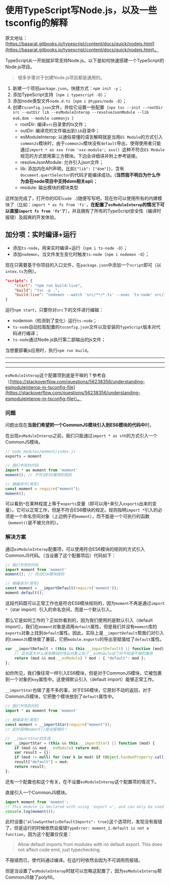 # 使用TypeScript写Node.js，以及一些tsconfig的解释

原文地址：[https://basarat.gitbooks.io/typescript/content/docs/quick/nodejs.html](https://basarat.gitbooks.io/typescript/content/docs/quick/nodejs.html)。

TypeScript从一开始就非常支持Node.js。以下是如何快速搭建一个TypeScript的Node.js项目。

> 很多步骤对于创建Node.js项目都是通用的。

1. 新建一个项目`package.json`。快捷方式：`npm init -y`；
2. 添加TypeScript支持（`npm i typescript -D`）；
3. 添加node类型文件`node.d.ts`（`npm i @types/node -D`）；
4. 创建`tsconfig.json`文件，并给它设置一些配置（`npx tsc --init --rootDir src --outDir lib --esModuleInterop --resolveJsonModule --lib es6,dom --module commonjs `）
    - rootDir: 编译`src`目录里的ts文件；
    - outDir: 编译完的文件输出到`lib`目录中；
    - esModuleInterop: 以通俗易懂的语言解释就是当用`ES Module`的方式引入`commonJs`模块时，由于`commonJs`模块没有`default`导出，使得使用者只能通过`import * as xxx from 'xxx-module'; xxx() `这种不符合`ES Module`规范的方式使用第三方模块。下边会详细讲并附上参考链接。
    - resolveJsonModule: 允许引入json文件；
    - lib: 添加内在API声明，比如`{"lib": ["dom"]}`，含有`document.quertSelector`的代码才能编译成功。(**当然我不明白为什么作为会在node项目中支持dom相关api**)；
    - module: 输出模块的模块类型

这样加完成了，打开你的IDE(`code .`)随便写写吧。现在你可以使用所有的内建模块了（比如：`import * as fs from 'fs'`，**在配置了`esModuleInterop`的情况下可以直接`import fs from 'fs'了`**），并且拥有了所有的TypeScript安全性（编译时报错）及超爽的开发体验。

## 加分项：实时编译+运行

- 添加`ts-node`，用来实时编译+运行（`npm i ts-node -D`）；
- 添加`nodemon`，当文件发生变化时触发`ts-node`（`npm i nodemon -D`）；

现在只需要基于你项目的入口文件，在`package.json`中添加一个`script`即可（以`intex.ts`为例）。

```json
"scripts": {
    "start": "npm run build:live",
    "build": "tsc -p .",
    "build:live": "nodemon --watch 'src/**/*.ts' --exec 'ts-node' src/index.ts"
}
```

运行`npm start`，只要你对`src`下的文件进行编辑：

- nodemon（检测到了变化）运行`ts-node`；
- `ts-node`自动拉取配置的`tsconfig.json`文件以及安装的`TypeScript`版本对代码进行编译；
- `ts-node`通过Node.js执行第二部输出的js文件；

当想要部署js应用时，执行`npm run build`。

---

---

---

`esModuleInterop`这个配置项到底是干嘛的？参考自（[https://stackoverflow.com/questions/56238356/understanding-esmoduleinterop-in-tsconfig-file](https://stackoverflow.com/questions/56238356/understanding-esmoduleinterop-in-tsconfig-file)）。

### 问题

问题出现在**当我们希望把一个CommonJS模块引入到ES6模块的代码中**时。

在出现`esModuleInterop`之前，我们只能通过`import * as sth`的方式引入一个CommonJS模块。

```js
// node_modules/moment/index.js
exports = moment

// 我们书写的代码
import * as moment from 'moment'
moment(); // 不符合ES6模块的规则

// 被编译为(简写)
const moment = require("moment");
moment();
```

可以看到`*`在某种程度上等于`exports`变量（即可以用`*`来引入`exports`出来的变量）。它可以正常工作，但是不符合ES6模块的规定。规则指明`import *`引入的必须是一个命名空间对象（上边例子的`moment`），而不能是一个可执行的函数（`moment()`是不被允许的）。

### 解决方案

通过`esModuleInterop`配置项，可以使用符合ES6模块的规则的方式引入CommonJS代码。（当设置了这个配置项后）代码如下：

```ts
// 我们书写的代码
import moment from 'moment'
moment(); // 符合ES6模块规则

// 被编译为(简写)
const moment = __importDefault(require('moment'));
moment.default();
```

这段代码既可以正常工作也是符合ES6模块规则的，因为`moment`不再是通过`import *`（star import）引入的命名空间，而是一个默认引入。

那么它是如何工作的？正如你看到的，因为我们使用的是默认引入（default import），我们在`moment`对象是调用`default`属性，但是我们并没有`moment`库的`exports`对象上找到`default`属性。因此，实际上是`__importDefault`帮我们对引入的`CommonJS`模块做了兼容，它把`module.exports`的导出至赋值给了`default`属性。

```js
var __importDefault = (this && this.__importDefault) || function (mod) {
    // 这也是为什么很多模块的导出对象上加了__esModule这个并不知道干嘛的属性
    return (mod && mod.__esModule) ? mod : { "default": mod };
};
```

如你所见，我们像往常一样引入ES6模块，但是对于CommonJS模块，它被包裹到一个对象的`key`属性中。这使得默认引入（default import）能够正常工作。

`__importStar`也做了差不多的事，对于ES6模块，它原封不动的返回，对于CommonJS模块，它把整个模块放到了`default`属性中。

```js
// 我们书写的代码
import * as moment from 'moment'

// 被编译为(简写)
const moment = __importStar(require("moment"));
// 此时调用moment()是会报错的！
```

```js
// __importStar的实现
var __importStar = (this && this.__importStar) || function (mod) {
    if (mod && mod.__esModule) return mod;
    var result = {};
    if (mod != null) for (var k in mod) if (Object.hasOwnProperty.call(mod, k)) result[k] = mod[k];
    result["default"] = mod;
    return result;
};
```

还有一个配置也和这个有关，在不设置`esModuleInterop`这个配置项的情况下。

直接引入一个CommonJS模块。

```ts
import moment from 'moment';
// This module is declared with using 'export =', and can only be used with a default import  // when using the 'esModuleInterop' flag.
console.log(moment());
```

此时设置`{"allowSyntheticDefaultImports": true}`这个选项时，发现没有报错了，但是运行的时候依然会报错`TypeError: moment_1.default is not a function`，因为这个配置仅仅是：

> Allow default imports from modules with no default export. This does not affect code emit, just typechecking.

不报错而已，使代码通过编译。在运行时依然会因为不可调用而报错。

但是当设置了`esModuleInterop`时就可以忽略这配置了，因为`esModuleInterop`帮CommonJS做了polyfill。

